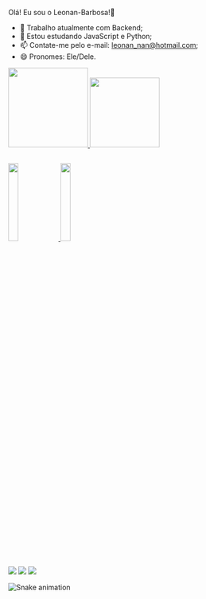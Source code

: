Olá! Eu sou o Leonan-Barbosa!👋

- 🔭 Trabalho atualmente com Backend;
- 🌱 Estou estudando JavaScript e Python;
- 📫 Contate-me pelo e-mail: leonan_nan@hotmail.com;
- 😄 Pronomes: Ele/Dele.

<div>
  <a href="https://beacons.ai/Leonan-Barbosa">
  <img height="160em" src="https://github-readme-stats.vercel.app/api?username=Leonan-Barbosa&show_icons=true&theme=dark&include_all_commits=true&count_private=true"/>
  <img height="140em" src="https://github-readme-stats.vercel.app/api/top-langs/?username=Leonan-Barbosa&layout=compact&langs_count=16&theme=dark"/>
</div>
 
##
<img width="20%" src="https://cdn.jsdelivr.net/gh/devicons/devicon/icons/javascript/javascript-original.svg">
<img width="20%" src="https://cdn.jsdelivr.net/gh/devicons/devicon/icons/python/python-original.svg">

## 

</div>
<a href="https://instagram.com/_leonanbarbosa_" target="_blank"><img src="https://img.shields.io/badge/-Instagram-%23E4405F?style=for-the-badge&logo=instagram&logoColor=white" target="_blank"></a>
 	</a> 
  <a href = "mailto:leonan_nan@hotmail.com"><img src="https://img.shields.io/badge/Microsoft_Outlook-0078D4?style=for-the-badge&logo=microsoft-outlook&logoColor=white" target="_blank"></a>
  <a href="https://www.linkedin.com/in/leonan-barbosa-870508208" target="_blank"><img src="https://img.shields.io/badge/-LinkedIn-%230077B5?style=for-the-badge&logo=linkedin&logoColor=white" target="_blank"></a>   
</div>

![Snake animation](https://github.com/Leonan-Barbosa/Leonan-Barbosa/blob/output/github-contribution-grid-snake.svg)

